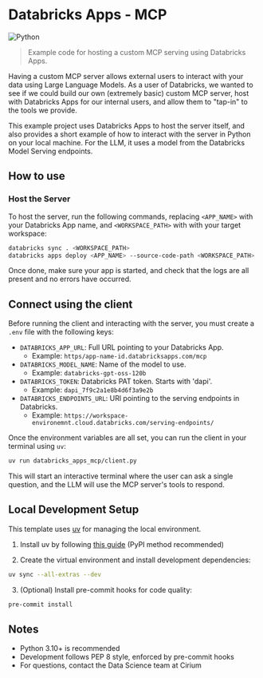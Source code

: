 # Databricks Apps - MCP
![Python](https://img.shields.io/badge/Python-3.10%2B-blue)

> Example code for hosting a custom MCP serving using Databricks Apps.

Having a custom MCP server allows external users to interact with your data using Large Language Models. As a user of Databricks, we wanted to see if we could build our own (extremely basic) custom MCP server, host with Databricks Apps for our internal users, and allow them to "tap-in" to the tools we provide.

This example project uses Databricks Apps to host the server itself, and also provides a short example of how to interact with the server in Python on your local machine. For the LLM, it uses a model from the Databricks Model Serving endpoints. 

## How to use

### Host the Server

To host the server, run the following commands, replacing `<APP_NAME>` with your Databricks App name, and `<WORKSPACE_PATH>` with with your target workspace:

```bash
databricks sync . <WORKSPACE_PATH>
databricks apps deploy <APP_NAME> --source-code-path <WORKSPACE_PATH>
```

Once done, make sure your app is started, and check that the logs are all present and no errors have occurred.

## Connect using the client

Before running the client and interacting with the server, you must create a `.env` file with the following keys:
- `DATABRICKS_APP_URL`: Full URL pointing to your Databricks App.
  - Example: `https/app-name-id.databricksapps.com/mcp`
- `DATABRICKS_MODEL_NAME`: Name of the model to use.
  - Example: `databricks-gpt-oss-120b`
- `DATABRICKS_TOKEN`: Databricks PAT token. Starts with 'dapi'.
  - Example: `dapi_7f9c2a1e8b4d6f3a9e2b`
- `DATABRICKS_ENDPOINTS_URL`: URl pointing to the serving endpoints in Databricks.
  - Example: `https://workspace-environemnt.cloud.databricks.com/serving-endpoints/`

Once the environment variables are all set, you can run the client in your terminal using `uv`:

```bash
uv run databricks_apps_mcp/client.py
```

This will start an interactive terminal where the user can ask a single question, and the LLM will use the MCP server's tools to respond.

## Local Development Setup

This template uses [uv](https://github.com/astral-sh/uv) for managing the local environment.

1. Install uv by following [this guide](https://docs.astral.sh/uv/getting-started/installation/) (PyPI method recommended)

2. Create the virtual environment and install development dependencies:

```bash
uv sync --all-extras --dev
```

3. (Optional) Install pre-commit hooks for code quality:

```bash
pre-commit install
```


## Notes

- Python 3.10+ is recommended  
- Development follows PEP 8 style, enforced by pre-commit hooks  
- For questions, contact the Data Science team at Cirium
